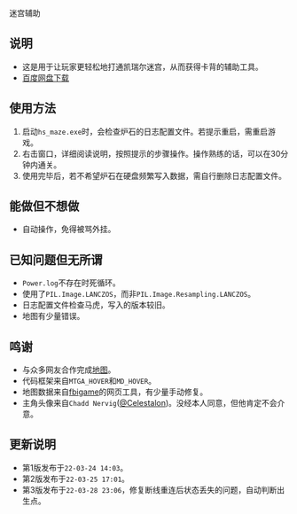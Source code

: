迷宫辅助
## 说明
* 这是用于让玩家更轻松地打通凯瑞尔迷宫，从而获得卡背的辅助工具。
* [百度网盘下载](https://pan.baidu.com/s/1ff__bchLlMCYGFNYkj40OA?pwd=ydyd)
## 使用方法
1. 启动`hs_maze.exe`时，会检查炉石的日志配置文件。若提示重启，需重启游戏。
2. 右击窗口，详细阅读说明，按照提示的步骤操作。操作熟练的话，可以在30分钟内通关。
3. 使用完毕后，若不希望炉石在硬盘频繁写入数据，需自行删除日志配置文件。
## 能做但不想做
* 自动操作，免得被骂外挂。
## 已知问题但无所谓
* `Power.log`不存在时死循环。
* 使用了`PIL.Image.LANCZOS`，而非`PIL.Image.Resampling.LANCZOS`。
* 日志配置文件检查马虎，写入的版本较旧。
* 地图有少量错误。
## 鸣谢
* 与众多网友合作完成[地图](https://docs.qq.com/sheet/DUmFwSHlIRkl2WmVi?tab=5lfc46&u=231097e1ebb942d1be4a8b0f721b9803 )。
* 代码框架来自`MTGA_HOVER`和`MD_HOVER`。
* 地图数据来自[fbigame](https://hs.fbigame.com)的网页工具，有少量手动修复。
* 主角头像来自`Chadd Nervig`([@Celestalon](https://twitter.com/Celestalon ))。没经本人同意，但他肯定不会介意。
## 更新说明
* 第1版发布于`22-03-24 14:03`。
* 第2版发布于`22-03-25 17:01`。
* 第3版发布于`22-03-28 23:06`，修复断线重连后状态丢失的问题，自动判断出生点。